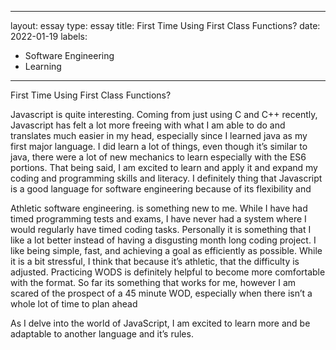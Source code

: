
---
layout: essay
type: essay
title: First Time Using First Class Functions? 
date: 2022-01-19
labels:
  - Software Engineering
  - Learning
---

First Time Using First Class Functions? 

Javascript is quite interesting. Coming from just using C and C++ recently, Javascript has felt a lot more freeing with what I am able to do and translates much easier in my head, especially since I learned java as my first major language. I did learn a lot of things, even though it’s similar to java, there were a lot of new mechanics to learn especially with the ES6 portions. That being said, I am excited to learn and apply it and expand my coding and programming skills and literacy. I definitely thing that Javascript is a good language for software engineering because of its flexibility and

Athletic software engineering. is something new to me. While I have had timed programming tests and exams, I have never had a system where I would regularly have timed coding tasks. Personally it is something that I like a lot better instead of having a disgusting month long coding project. I like being simple, fast, and achieving a goal as efficiently as possible. While it is a bit stressful, I think that because it’s athletic, that the difficulty is adjusted. Practicing WODS is definitely helpful to become more comfortable with the format. So far its something that works for me, however I am scared of the prospect of a 45 minute WOD, especially when there isn’t a whole lot of time to plan ahead

As I delve into the world of JavaScript, I am excited to learn more and be adaptable to another language and it’s rules.
